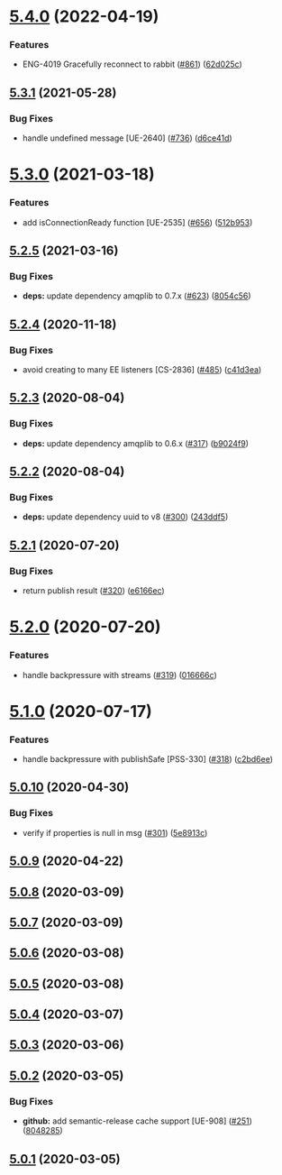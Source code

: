 # [5.4.0](https://github.com/pagerinc/jackrabbit/compare/v5.3.1...v5.4.0) (2022-04-19)


### Features

* ENG-4019 Gracefully reconnect to rabbit ([#861](https://github.com/pagerinc/jackrabbit/issues/861)) ([62d025c](https://github.com/pagerinc/jackrabbit/commit/62d025ccf05e08d1d512aa87920a4266f69a0916))

## [5.3.1](https://github.com/pagerinc/jackrabbit/compare/v5.3.0...v5.3.1) (2021-05-28)


### Bug Fixes

* handle undefined message [UE-2640] ([#736](https://github.com/pagerinc/jackrabbit/issues/736)) ([d6ce41d](https://github.com/pagerinc/jackrabbit/commit/d6ce41d4f80ef9c27418c02eb1b6ea9e01bbec6a))

# [5.3.0](https://github.com/pagerinc/jackrabbit/compare/v5.2.5...v5.3.0) (2021-03-18)


### Features

* add isConnectionReady function [UE-2535] ([#656](https://github.com/pagerinc/jackrabbit/issues/656)) ([512b953](https://github.com/pagerinc/jackrabbit/commit/512b95374eb26fdc046cdfe256c7680f4dd09966))

## [5.2.5](https://github.com/pagerinc/jackrabbit/compare/v5.2.4...v5.2.5) (2021-03-16)


### Bug Fixes

* **deps:** update dependency amqplib to 0.7.x ([#623](https://github.com/pagerinc/jackrabbit/issues/623)) ([8054c56](https://github.com/pagerinc/jackrabbit/commit/8054c5651ae546f6b4d6310d53944c25c97d4e35))

## [5.2.4](https://github.com/pagerinc/jackrabbit/compare/v5.2.3...v5.2.4) (2020-11-18)


### Bug Fixes

* avoid creating to many EE listeners [CS-2836] ([#485](https://github.com/pagerinc/jackrabbit/issues/485)) ([c41d3ea](https://github.com/pagerinc/jackrabbit/commit/c41d3ea0632c1731edf2cd2dc81237491955bb5e))

## [5.2.3](https://github.com/pagerinc/jackrabbit/compare/v5.2.2...v5.2.3) (2020-08-04)


### Bug Fixes

* **deps:** update dependency amqplib to 0.6.x ([#317](https://github.com/pagerinc/jackrabbit/issues/317)) ([b9024f9](https://github.com/pagerinc/jackrabbit/commit/b9024f9792cd0f4bed1b510f52b2f7e6b447477f))

## [5.2.2](https://github.com/pagerinc/jackrabbit/compare/v5.2.1...v5.2.2) (2020-08-04)


### Bug Fixes

* **deps:** update dependency uuid to v8 ([#300](https://github.com/pagerinc/jackrabbit/issues/300)) ([243ddf5](https://github.com/pagerinc/jackrabbit/commit/243ddf5f3a30853df9e29171de7ad27c78054afe))

## [5.2.1](https://github.com/pagerinc/jackrabbit/compare/v5.2.0...v5.2.1) (2020-07-20)


### Bug Fixes

* return publish result ([#320](https://github.com/pagerinc/jackrabbit/issues/320)) ([e6166ec](https://github.com/pagerinc/jackrabbit/commit/e6166ec2a906c658a5725dcf8dc48d355c1a7a61))

# [5.2.0](https://github.com/pagerinc/jackrabbit/compare/v5.1.0...v5.2.0) (2020-07-20)


### Features

* handle backpressure with streams ([#319](https://github.com/pagerinc/jackrabbit/issues/319)) ([016666c](https://github.com/pagerinc/jackrabbit/commit/016666cd07a6acdf8b0be8c18be2bbe2bd283126))

# [5.1.0](https://github.com/pagerinc/jackrabbit/compare/v5.0.10...v5.1.0) (2020-07-17)


### Features

* handle backpressure with publishSafe [PSS-330] ([#318](https://github.com/pagerinc/jackrabbit/issues/318)) ([c2bd6ee](https://github.com/pagerinc/jackrabbit/commit/c2bd6ee29adb79ed30254b0c953966b75020af75))

## [5.0.10](https://github.com/pagerinc/jackrabbit/compare/v5.0.9...v5.0.10) (2020-04-30)


### Bug Fixes

* verify if properties is null in msg ([#301](https://github.com/pagerinc/jackrabbit/issues/301)) ([5e8913c](https://github.com/pagerinc/jackrabbit/commit/5e8913c9b989b3fc32f6bb8202aa772d5d871493))

## [5.0.9](https://github.com/pagerinc/jackrabbit/compare/v5.0.8...v5.0.9) (2020-04-22)

## [5.0.8](https://github.com/pagerinc/jackrabbit/compare/v5.0.7...v5.0.8) (2020-03-09)

## [5.0.7](https://github.com/pagerinc/jackrabbit/compare/v5.0.6...v5.0.7) (2020-03-09)

## [5.0.6](https://github.com/pagerinc/jackrabbit/compare/v5.0.5...v5.0.6) (2020-03-08)

## [5.0.5](https://github.com/pagerinc/jackrabbit/compare/v5.0.4...v5.0.5) (2020-03-08)

## [5.0.4](https://github.com/pagerinc/jackrabbit/compare/v5.0.3...v5.0.4) (2020-03-07)

## [5.0.3](https://github.com/pagerinc/jackrabbit/compare/v5.0.2...v5.0.3) (2020-03-06)

## [5.0.2](https://github.com/pagerinc/jackrabbit/compare/v5.0.1...v5.0.2) (2020-03-05)


### Bug Fixes

* **github:** add semantic-release cache support [UE-908] ([#251](https://github.com/pagerinc/jackrabbit/issues/251)) ([8048285](https://github.com/pagerinc/jackrabbit/commit/8048285a1e3769382d19570a6f3e449cdecf392f))

## [5.0.1](https://github.com/pagerinc/jackrabbit/compare/v5.0.0...v5.0.1) (2020-03-05)

